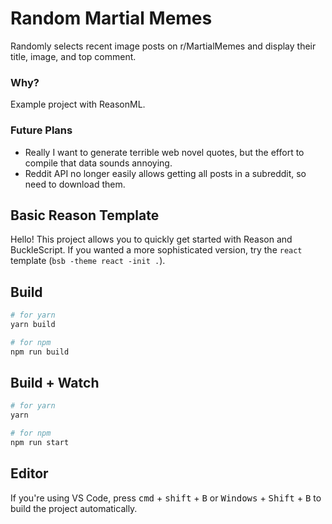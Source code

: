 # Random Martial Memes

Randomly selects recent image posts on r/MartialMemes and display their title, image, and top comment.

### Why?

Example project with ReasonML.

### Future Plans

* Really I want to generate terrible web novel quotes, but the effort to compile that data sounds annoying.
* Reddit API no longer easily allows getting all posts in a subreddit, so need to download them.

## Basic Reason Template

Hello! This project allows you to quickly get started with Reason and BuckleScript. If you wanted a more sophisticated version, try the `react` template (`bsb -theme react -init .`).

## Build

```bash
# for yarn
yarn build

# for npm
npm run build
```

## Build + Watch

```bash
# for yarn
yarn

# for npm
npm run start
```

## Editor

If you're using VS Code, press <kbd>cmd</kbd> + <kbd>shift</kbd> + <kbd>B</kbd> or <kbd>Windows</kbd> + <kbd>Shift</kbd> + <kbd>B</kbd> to build the project automatically.
